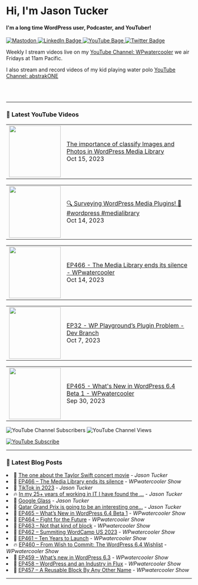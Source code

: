# Hi, I'm Jason Tucker

#### I'm a long time WordPress user, Podcaster, and YouTuber!

<div id="badges">
  <a href="https://simian.rodeo/@jasontucker">
<img alt="Mastodon" src="https://img.shields.io/mastodon/follow/109265629430158597?domain=https%3A%2F%2Fsimian.rodeo&label=Follow%20%40jasontucker%40simianrodeo%20on%20Mastodon&logo=mastodon&style=for-the-badge">
  </a>
  <a href="https://linkedin.com/in/jasontucker">
    <img src="https://img.shields.io/badge/LinkedIn-blue?style=for-the-badge&logo=linkedin&logoColor=white" alt="LinkedIn Badge"/>
  </a>
  <a href="https://youtube.com/wpwatercooler">
    <img src="https://img.shields.io/youtube/channel/views/UCJwt6pUOwhJgmcJ9j-uS5Jw?label=YouTube&logo=YOUTUBE&style=for-the-badge" alt="YouTube Bage">
  </a>
  <a href="https://twitter.com/jasontucker">
    <img src="https://img.shields.io/badge/Twitter-grey?style=for-the-badge&logo=twitter&logoColor=white" alt="Twitter Badge"/>
  </a>
</div>


Weekly I stream videos live on my [YouTube Channel: WPwatercooler](https://youtube.com/wpwatercooler) we air Fridays at 11am Pacific.

I also stream and record videos of my kid playing water polo [YouTube Channel: abstrakONE](https://youtube.com/abstrakone)



<br />
<br />

---

### 🎥 Latest YouTube Videos

<!-- YOUTUBE:START --><table><tr><td><a href="https://www.youtube.com/watch?v=GpyBBmP1vVc"><img width="140px" src="https://i.ytimg.com/vi/GpyBBmP1vVc/mqdefault.jpg"></a></td>
<td><a href="https://www.youtube.com/watch?v=GpyBBmP1vVc">The importance of classify Images and Photos in WordPress Media Library</a><br/>Oct 15, 2023</td></tr></table>
<table><tr><td><a href="https://www.youtube.com/watch?v=NDXoeveEV9I"><img width="140px" src="https://i.ytimg.com/vi/NDXoeveEV9I/mqdefault.jpg"></a></td>
<td><a href="https://www.youtube.com/watch?v=NDXoeveEV9I">🔍 Surveying WordPress Media Plugins! 🚀 #wordpress #medialibrary</a><br/>Oct 14, 2023</td></tr></table>
<table><tr><td><a href="https://www.youtube.com/watch?v=aqeKKIMaqfg"><img width="140px" src="https://i.ytimg.com/vi/aqeKKIMaqfg/mqdefault.jpg"></a></td>
<td><a href="https://www.youtube.com/watch?v=aqeKKIMaqfg">EP466 - The Media Library ends its silence - WPwatercooler</a><br/>Oct 14, 2023</td></tr></table>
<table><tr><td><a href="https://www.youtube.com/watch?v=NxRTOHX1RNs"><img width="140px" src="https://i.ytimg.com/vi/NxRTOHX1RNs/mqdefault.jpg"></a></td>
<td><a href="https://www.youtube.com/watch?v=NxRTOHX1RNs">EP32 - WP Playground’s Plugin Problem - Dev Branch</a><br/>Oct 7, 2023</td></tr></table>
<table><tr><td><a href="https://www.youtube.com/watch?v=sTPXnn8PxlE"><img width="140px" src="https://i.ytimg.com/vi/sTPXnn8PxlE/mqdefault.jpg"></a></td>
<td><a href="https://www.youtube.com/watch?v=sTPXnn8PxlE">EP465 - What&#39;s New in WordPress 6.4 Beta 1 - WPwatercooler</a><br/>Sep 30, 2023</td></tr></table>
<!-- YOUTUBE:END -->


![YouTube Channel Subscribers](https://img.shields.io/youtube/channel/subscribers/UCJwt6pUOwhJgmcJ9j-uS5Jw?style=social)
![YouTube Channel Views](https://img.shields.io/youtube/channel/views/UCJwt6pUOwhJgmcJ9j-uS5Jw?style=social)
<br />

[![YouTube Subscribe](https://img.shields.io/badge/YouTube_@wpwatercooler-SUBSCRIBE-red?logo=youtube&style=for-the-badge&logoColor=red)](https://www.youtube.com/wpwatercooler?sub_confirmation=1) 




---

### 📑 Latest Blog Posts

<!-- BLOG-POST-LIST:START --><li>🚀 <a href='https://jasontucker.blog/2023/10/13/the-one-about.html'>The one about the Taylor Swift concert movie</a> - <em>Jason Tucker</em></li><li>💫 <a href='https://wpwatercooler.com/wpwatercooler/ep466-the-media-library-ends-its-silence/'>EP466 – The Media Library ends its silence</a> - <em>WPwatercooler Show</em></li><li>🚀 <a href='https://jasontucker.blog/2023/10/09/tiktok-in.html'>TikTok in 2023</a> - <em>Jason Tucker</em></li><li>🔥 <a href='https://jasontucker.blog/2023/10/09/in-my-years.html'>In my 25+ years of working in IT I have found the ...</a> - <em>Jason Tucker</em></li><li>💫 <a href='https://jasontucker.blog/2023/10/08/google-glass.html'>Google Glass</a> - <em>Jason Tucker</em></li><li>💯 <a href='https://jasontucker.blog/2023/10/07/qatar-grand-prix.html'>Qatar Grand Prix is going to be an interesting one...</a> - <em>Jason Tucker</em></li><li>🚀 <a href='https://wpwatercooler.com/wpwatercooler/ep465-whats-new-in-wordpress-6-4-beta-1/'>EP465 – What’s New in WordPress 6.4 Beta 1</a> - <em>WPwatercooler Show</em></li><li>💫 <a href='https://wpwatercooler.com/wpwatercooler/ep464-fight-for-the-future/'>EP464 – Fight for the Future</a> - <em>WPwatercooler Show</em></li><li>💯 <a href='https://wpwatercooler.com/wpwatercooler/ep463-not-that-kind-of-block/'>EP463 – Not that kind of block</a> - <em>WPwatercooler Show</em></li><li>🚀 <a href='https://wpwatercooler.com/wpwatercooler/ep462-summiting-wordcamp-us-2023/'>EP462 – Summiting WordCamp US 2023</a> - <em>WPwatercooler Show</em></li><li>💫 <a href='https://wpwatercooler.com/wpwatercooler/ep461-ten-years-to-launch/'>EP461 – Ten Years to Launch</a> - <em>WPwatercooler Show</em></li><li>🔥 <a href='https://wpwatercooler.com/wpwatercooler/ep460-from-wish-to-commit-the-wordpress-6-4-wishlist/'>EP460 – From Wish to Commit: The WordPress 6.4 Wishlist</a> - <em>WPwatercooler Show</em></li><li>💯 <a href='https://wpwatercooler.com/wpwatercooler/ep459-whats-new-in-wordpress-6-3/'>EP459 – What’s new in WordPress 6.3</a> - <em>WPwatercooler Show</em></li><li>🚀 <a href='https://wpwatercooler.com/wpwatercooler/ep458-wordpress-and-an-industry-in-flux/'>EP458 – WordPress and an Industry in Flux</a> - <em>WPwatercooler Show</em></li><li>💫 <a href='https://wpwatercooler.com/wpwatercooler/ep457-a-reusable-block-by-any-other-name/'>EP457 – A Reusable Block By Any Other Name</a> - <em>WPwatercooler Show</em></li><!-- BLOG-POST-LIST:END -->


---
